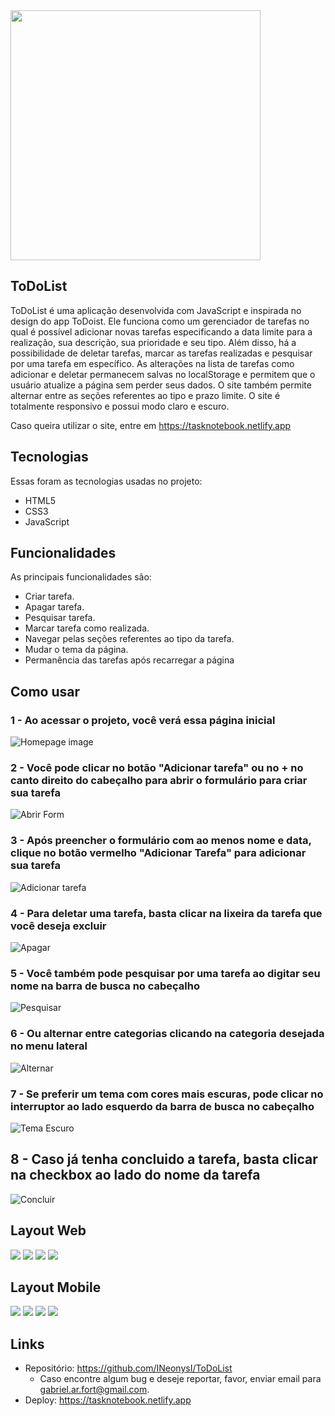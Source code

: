 
<img src="public/logo.png" width=400>

## ToDoList
ToDoList é uma aplicação desenvolvida com JavaScript e inspirada no design do app ToDoist. Ele funciona como um gerenciador de tarefas no qual é possível adicionar novas tarefas especificando a data limite para a realização, sua descrição, sua prioridade e seu tipo. Além disso, há a possibilidade de deletar tarefas, marcar as tarefas realizadas e pesquisar por uma tarefa em específico. As alterações na lista de tarefas como adicionar e deletar permanecem salvas no localStorage e permitem que o usuário atualize a página sem perder seus dados. O site também permite alternar entre as seções referentes ao tipo e prazo limite. O site é totalmente responsivo e possui modo claro e escuro.

Caso queira utilizar o site, entre em https://tasknotebook.netlify.app

## Tecnologias

Essas foram as tecnologias usadas no projeto:

* HTML5
* CSS3
* JavaScript

## Funcionalidades

As principais funcionalidades são:
 - Criar tarefa.
 - Apagar tarefa.
 - Pesquisar tarefa.
 - Marcar tarefa como realizada.
 - Navegar pelas seções referentes ao tipo da tarefa.
 - Mudar o tema da página.
 - Permanência das tarefas após recarregar a página

## Como usar

### 1 - Ao acessar o projeto, você verá essa página inicial

![Homepage image](https://github.com/INeonysI/ToDoList/blob/main/public/howToUse/how_1.png)

### 2 - Você pode clicar no botão "Adicionar tarefa" ou no + no canto direito do cabeçalho para abrir o formulário para criar sua tarefa

![Abrir Form](https://github.com/INeonysI/ToDoList/blob/main/public/howToUse/how_2.png)

### 3 - Após preencher o formulário com ao menos nome e data, clique no botão vermelho "Adicionar Tarefa" para adicionar sua tarefa 

![Adicionar tarefa](https://github.com/INeonysI/ToDoList/blob/main/public/howToUse/how_3.png)

### 4 - Para deletar uma tarefa, basta clicar na lixeira da tarefa que você deseja excluir

![Apagar](https://github.com/INeonysI/ToDoList/blob/main/public/howToUse/how_4.png)

### 5 - Você também pode pesquisar por uma tarefa ao digitar seu nome na barra de busca no cabeçalho

![Pesquisar](https://github.com/INeonysI/ToDoList/blob/main/public/howToUse/how_5.png)

### 6 - Ou alternar entre categorias clicando na categoria desejada no menu lateral

![Alternar](https://github.com/INeonysI/ToDoList/blob/main/public/howToUse/how_6.png)

### 7 - Se preferir um tema com cores mais escuras, pode clicar no interruptor ao lado esquerdo da barra de busca no cabeçalho

![Tema Escuro](https://github.com/INeonysI/ToDoList/blob/main/public/howToUse/how_7.png)

## 8 - Caso já tenha concluido a tarefa, basta clicar na checkbox ao lado do nome da tarefa

![Concluir](https://github.com/INeonysI/ToDoList/blob/main/public/howToUse/how_8.png)

## Layout Web

![](https://github.com/INeonysI/ToDoList/blob/main/public/layout/web1.png)
![](https://github.com/INeonysI/ToDoList/blob/main/public/layout/web2.png)
![](https://github.com/INeonysI/ToDoList/blob/main/public/layout/web3.png)
![](https://github.com/INeonysI/ToDoList/blob/main/public/layout/web4.png)

## Layout Mobile

![](https://github.com/INeonysI/ToDoList/blob/main/public/layout/mobile1.png)
![](https://github.com/INeonysI/ToDoList/blob/main/public/layout/mobile2.png)
![](https://github.com/INeonysI/ToDoList/blob/main/public/layout/mobile3.png)
![](https://github.com/INeonysI/ToDoList/blob/main/public/layout/mobile4.png)

## Links
  - Repositório: https://github.com/INeonysI/ToDoList
    - Caso encontre algum bug e deseje reportar, favor, enviar email para gabriel.ar.fort@gmail.com.
  - Deploy: https://tasknotebook.netlify.app
